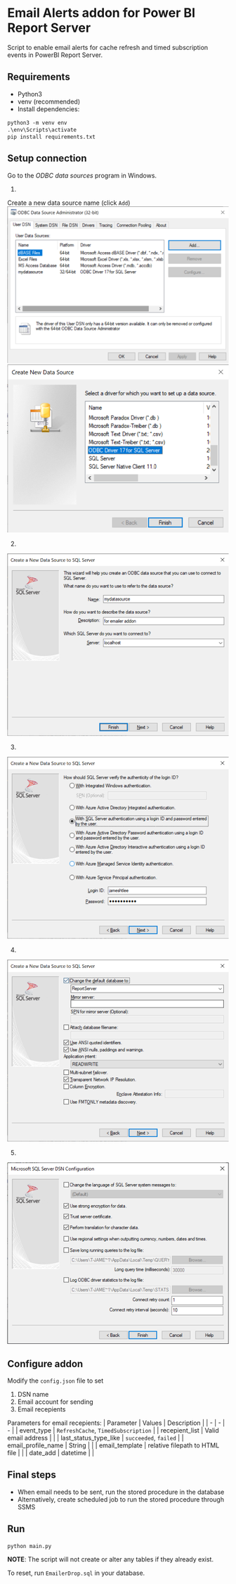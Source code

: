 # Email Alerts addon for Power BI Report Server

Script to enable email alerts for cache refresh and timed subscription events in PowerBI Report Server.

## Requirements
- Python3
- venv (recommended)
- Install dependencies:

```
python3 -m venv env
.\env\Scripts\activate
pip install requirements.txt
```

## Setup connection
Go to the *ODBC data sources* program in Windows.

1. 
Create a new data source name (click `Add`)
![step1](images/1.png)
![step1b](images/1b.png)

2. 
![step2](images/2.png)

3. 
![step3](images/3.png)

4.
![step4](images/4.png)

5.
![step5](images/5.png)

## Configure addon
Modify the `config.json` file to set
1. DSN name
2. Email account for sending
3. Email recepients

Parameters for email recepients:
| Parameter | Values | Description |
| - | - | - |
| event_type | `RefreshCache`, `TimedSubscription` |
| recepient_list | Valid email address | |
| last_status_type_like | `succeeded`, `failed` |
| email_profile_name | String | |
| email_template | relative filepath to HTML file | |
| date_add | datetime |  |

## Final steps
- When email needs to be sent, run the stored procedure in the database
- Alternatively, create scheduled job to run the stored procedure through SSMS

## Run
```
python main.py
```

**NOTE**: The script will not create or alter any tables if they already exist. 

To reset, run `EmailerDrop.sql` in your database.